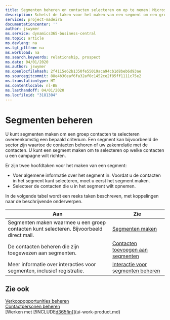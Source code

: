 ```yaml
---
title: Segmenten beheren en contacten selecteren om op te nemen| Microsoft Docs
description: Schetst de taken voor het maken van een segment om een groep contacten op basis van specifieke criteria te selecteren, bijvoorbeeld, contacten in een bepaalde branche waarop u zich wilt richten.
services: project-madeira
documentationcenter: ''
author: jswymer
ms.service: dynamics365-business-central
ms.topic: article
ms.devlang: na
ms.tgt_pltfrm: na
ms.workload: na
ms.search.keywords: relationship, prospect
ms.date: 04/01/2020
ms.author: jswymer
ms.openlocfilehash: 2f4115e62b1350fe55019aca94cb1d8beb6d93ae
ms.sourcegitcommit: 88e4b30eaf6fa32af0c1452ce2f85ff1111c75e2
ms.translationtype: HT
ms.contentlocale: nl-BE
ms.lasthandoff: 04/01/2020
ms.locfileid: "3181304"
---
```

# <a name="managing-segments"></a>Segmenten beheren
U kunt segmenten maken om een groep contacten te selecteren overeenkomstig een bepaald criterium. Een segment kan bijvoorbeeld de sector zijn waartoe de contacten behoren of uw zakenrelatie met de contacten. U kunt een segment maken om te selecteren op welke contacten u een campagne wilt richten.

Er zijn twee hoofdtaken voor het maken van een segment:

* Voer algemene informatie over het segment in. Voordat u de contacten in het segment kunt selecteren, moet u eerst het segment maken.
* Selecteer de contacten die u in het segment wilt opnemen.

In de volgende tabel wordt een reeks taken beschreven, met koppelingen naar de beschrijvende onderwerpen.

| Aan | Zie |
| --- | --- |
| Segmenten maken waarmee u een groep contacten kunt selecteren. Bijvoorbeeld direct mail. |[Segmenten maken](marketing-how-create-segment.md) |
| De contacten beheren die zijn toegewezen aan segmenten. |[Contacten toevoegen aan segmenten](marketing-add-contact-segment.md) |
| Meer informatie over interacties voor segmenten, inclusief registratie. |[Interactie voor segmenten beheren](marketing-interaction-segments.md) |

## <a name="see-also"></a>Zie ook
[Verkoopopportunities beheren](marketing-manage-sales-opportunities.md)  
[Contactpersonen beheren](marketing-contacts.md)  
[Werken met [!INCLUDE[d365fin](includes/d365fin_md.md)]](ui-work-product.md)

